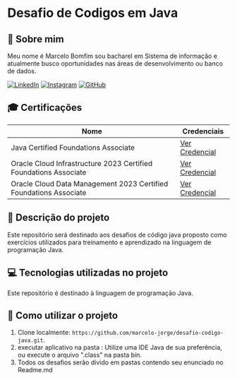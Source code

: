 # Desafio de Codigos em Java
## 🚀 Sobre mim
Meu nome é Marcelo Bomfim sou bacharel em Sistema de informação e atualmente busco oportunidades nas áreas de desenvolvimento ou banco de dados.

[![LinkedIn](https://img.shields.io/badge/LinkedIn-000?style=for-the-badge&logo=linkedin&logoColor=0E76A8)](https://www.linkedin.com/in/marcelo-bomfim-977b3a109/)
[![Instagram](https://img.shields.io/badge/Instagram-000?style=for-the-badge&logo=instagram)](https://www.instagram.com/mbj.marcelo/)
[![GitHub](https://img.shields.io/badge/GitHub-000?style=for-the-badge&logo=GitHub)](https://github.com/marcelo-jorge)

## 🎓 Certificações
| Nome          | Credenciais |
| ------------- | ------------- |
| Java Certified Foundations Associate   | [Ver Credencial](https://catalog-education.oracle.com/pls/certview/sharebadge?id=8FA2B68F57D8C9B22F326C3E804F1EE9377AE26CCC36219B4B64B88694CFE6DB)  |
|  Oracle Cloud Infrastructure 2023 Certified Foundations Associate  | [Ver Credencial](https://catalog-education.oracle.com/pls/certview/sharebadge?id=840A0F0DF7947CB00E78246727FA7A9D9BFA63A69E34B6A4D96B7523C31CF514)  |
| Oracle Cloud Data Management 2023 Certified Foundations Associate   | [Ver Credencial](https://catalog-education.oracle.com/pls/certview/sharebadge?id=04A007129A4FC3494F29F0694E7B2331A1EC7682ABF40F30457B2CF8C7E480B3)  |

## 📖 Descrição do projeto
Este repositório será destinado aos desafios de código java proposto como exercícios utilizados para treinamento e aprendizado na linguagem de programação Java.

## 💻 Tecnologias utilizadas no projeto
Este repositório é destinado à linguagem de programação Java.

## 🧾 Como utilizar o projeto
1. Clone localmente: `https://github.com/marcelo-jorge/desafio-codigo-java.git`.
2. executar aplicativo na pasta : Utilize uma IDE Java de sua preferência, ou execute o arquivo ".class" na pasta bin.
3. Todos os desafios serão divido em pastas contendo seu enunciado no Readme.md
